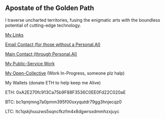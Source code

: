 ## Apostate of the Golden Path  
  
  I traverse uncharted territories, fusing the enigmatic arts with the boundless potential of cutting-edge technology. 
  
[My Links](https://linktr.ee/az.net/)
  
[Email Contact (for those without a Personal.AI)](mailto:lainrunner@protonmail.com)

[Main Contact (through Personal.AI)](https://0az1.personal.ai/)  

[My Public-Service Work](https://github.com/Az-Net)

[My Open-Collective](https://opencollective.com/aznet) (Work In-Progress, someone plz halp)

My Wallets (donate ETH to help keep me Alive)

ETH: 0xA2E270fc913Ca75b9F88F3536C0EE0Fd22C020aE

BTC: bc1qmjmng7a0pmm395f00sxyqutdr79gg3hnjecqz0

LTC: ltc1qskjhuuzws5sqncfkzfm4x8dgwrsxdmmhzxjuyc
